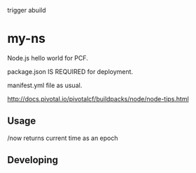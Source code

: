 trigger  abuild

# my-ns
Node.js hello world for PCF.

package.json IS REQUIRED for deployment.

manifest.yml file as usual.

http://docs.pivotal.io/pivotalcf/buildpacks/node/node-tips.html


## Usage
/now returns current time as an epoch

## Developing

